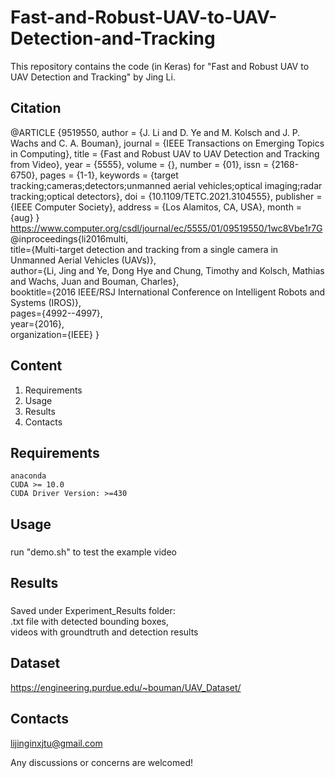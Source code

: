 # Fast-and-Robust-UAV-to-UAV-Detection-and-Tracking
This repository contains the code (in Keras) for "Fast and Robust UAV to UAV Detection and Tracking" by Jing Li.

## Citation
@ARTICLE {9519550,
author = {J. Li and D. Ye and M. Kolsch and J. P. Wachs and C. A. Bouman},
journal = {IEEE Transactions on Emerging Topics in Computing},
title = {Fast and Robust UAV to UAV Detection and Tracking from Video},
year = {5555},
volume = {},
number = {01},
issn = {2168-6750},
pages = {1-1},
keywords = {target tracking;cameras;detectors;unmanned aerial vehicles;optical imaging;radar tracking;optical detectors},
doi = {10.1109/TETC.2021.3104555},
publisher = {IEEE Computer Society},
address = {Los Alamitos, CA, USA},
month = {aug}
}
https://www.computer.org/csdl/journal/ec/5555/01/09519550/1wc8Vbe1r7G
@inproceedings{li2016multi,<br>
  title={Multi-target detection and tracking from a single camera in Unmanned Aerial Vehicles (UAVs)},<br>
  author={Li, Jing and Ye, Dong Hye and Chung, Timothy and Kolsch, Mathias and Wachs, Juan and Bouman, Charles},<br>
  booktitle={2016 IEEE/RSJ International Conference on Intelligent Robots and Systems (IROS)},<br>
  pages={4992--4997},<br>
  year={2016},<br>
  organization={IEEE}
}



## Content
1. Requirements
2. Usage
3. Results
4. Contacts
## Requirements

    anaconda
    CUDA >= 10.0
    CUDA Driver Version: >=430
    



## Usage
### 
run "demo.sh" to test the example video


## Results
### 
Saved under Experiment_Results folder:<br>
.txt file with detected bounding boxes,<br>
videos with groundtruth and detection results

## Dataset
https://engineering.purdue.edu/~bouman/UAV_Dataset/
## Contacts
lijinginxjtu@gmail.com

Any discussions or concerns are welcomed!
